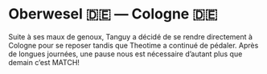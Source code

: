 # Oberwesel :de: — Cologne :de:

<!-- 140km / 405m+ / 450m- -->

Suite à ses maux de genoux, Tanguy a décidé de se rendre directement à Cologne pour se reposer tandis que Theotime a continué de pédaler. Après de longues journées, une pause nous est nécessaire d’autant plus que demain c’est MATCH!

